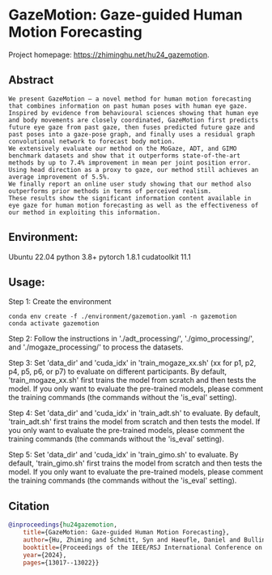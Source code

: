 # GazeMotion: Gaze-guided Human Motion Forecasting
Project homepage: https://zhiminghu.net/hu24_gazemotion.


## Abstract
```
We present GazeMotion – a novel method for human motion forecasting that combines information on past human poses with human eye gaze.
Inspired by evidence from behavioural sciences showing that human eye and body movements are closely coordinated, GazeMotion first predicts future eye gaze from past gaze, then fuses predicted future gaze and past poses into a gaze-pose graph, and finally uses a residual graph convolutional network to forecast body motion. 
We extensively evaluate our method on the MoGaze, ADT, and GIMO benchmark datasets and show that it outperforms state-of-the-art methods by up to 7.4% improvement in mean per joint position error.
Using head direction as a proxy to gaze, our method still achieves an average improvement of 5.5%.
We finally report an online user study showing that our method also outperforms prior methods in terms of perceived realism.
These results show the significant information content available in eye gaze for human motion forecasting as well as the effectiveness of our method in exploiting this information.
```


## Environment:
Ubuntu 22.04
python 3.8+
pytorch 1.8.1
cudatoolkit 11.1


## Usage:
Step 1: Create the environment
```
conda env create -f ./environment/gazemotion.yaml -n gazemotion
conda activate gazemotion
```


Step 2: Follow the instructions in './adt_processing/', './gimo_processing/', and './mogaze_processing/' to process the datasets.


Step 3: Set 'data_dir' and 'cuda_idx' in 'train_mogaze_xx.sh' (xx for p1, p2, p4, p5, p6, or p7) to evaluate on different participants. By default, 'train_mogaze_xx.sh' first trains the model from scratch and then tests the model. If you only want to evaluate the pre-trained models, please comment the training commands (the commands without the 'is_eval' setting).


Step 4: Set 'data_dir' and 'cuda_idx' in 'train_adt.sh' to evaluate. By default, 'train_adt.sh' first trains the model from scratch and then tests the model. If you only want to evaluate the pre-trained models, please comment the training commands (the commands without the 'is_eval' setting).


Step 5: Set 'data_dir' and 'cuda_idx' in 'train_gimo.sh' to evaluate. By default, 'train_gimo.sh' first trains the model from scratch and then tests the model. If you only want to evaluate the pre-trained models, please comment the training commands (the commands without the 'is_eval' setting).


## Citation

```bibtex
@inproceedings{hu24gazemotion,
	title={GazeMotion: Gaze-guided Human Motion Forecasting},
	author={Hu, Zhiming and Schmitt, Syn and Haeufle, Daniel and Bulling, Andreas},
	booktitle={Proceedings of the IEEE/RSJ International Conference on Intelligent Robots and Systems},	
	year={2024},
	pages={13017--13022}}
```
